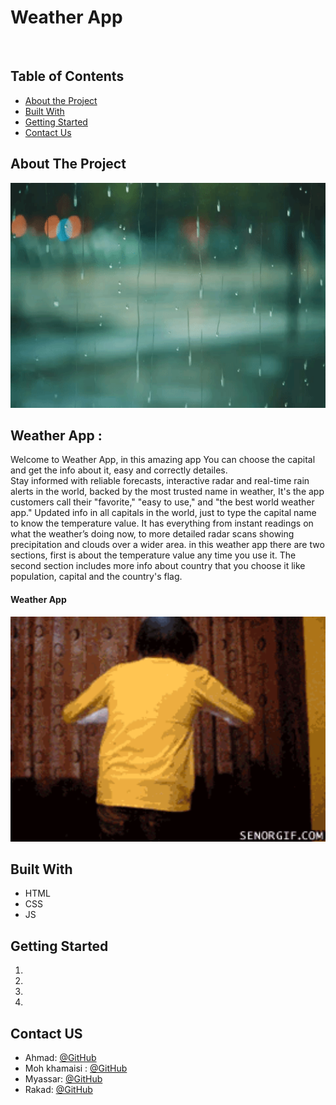 
# Weather App
 

<!-- PROJECT LOGO -->
<br/>

<!-- TABLE OF CONTENTS -->
## Table of Contents

* [About the Project](#about-the-project)<br>
* [Built With](#built-with)<br>
* [Getting Started](#getting-started)<br>
* [Contact Us](#contact )<br>


<!-- ABOUT THE PROJECT -->
## About The Project

<p align="center">
  <img src="/img/readme1.gif" width=720px height=360px />
</p>

## Weather App :
Welcome to Weather App, in this amazing app You can choose the capital and get the info about it, easy and correctly detailes.<br>
Stay informed with reliable forecasts, interactive radar and real-time rain alerts in the world, backed by the most trusted name in weather, It's the app customers call their "favorite," "easy to use," and "the best world weather app."
Updated info in all capitals in the world, just to type the capital name to know the temperature value.
It has everything from instant readings on what the weather’s doing now, to more detailed radar scans showing precipitation and clouds over a wider area.
in this weather app there are two sections, first is about the temperature value any time you use it. The second section includes more info about country that you choose it like population, capital and the country's flag.

<h4>Weather App </h4>

<p align="center">
  <img src="/img/readme2.gif" width=720px height=360px />
</p>

## Built With
* HTML
* CSS
* JS


<!-- GETTING STARTED -->
## Getting Started
1. 
2.
3.
4.
 

<!-- Contact US -->
## Contact US

* Ahmad: [@GitHub](https://github.com/ahmad420)
* Moh khamaisi : [@GitHub](https://github.com/muhkham)
* Myassar: [@GitHub](https://github.com/myassar1211)
* Rakad: [@GitHub](https://github.com/rakad-kh)
<br>
<br>
